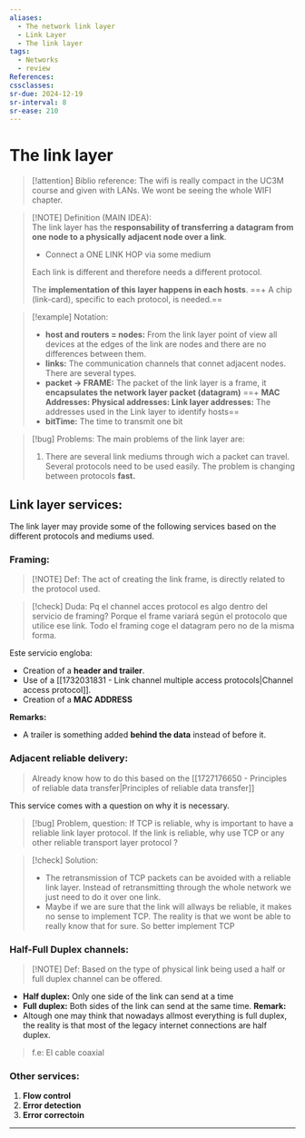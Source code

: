```yaml
---
aliases:
  - The network link layer
  - Link Layer
  - The link layer
tags:
  - Networks
  - review
References: 
cssclasses:
sr-due: 2024-12-19
sr-interval: 8
sr-ease: 210
---
```

# The link layer

> [!attention] Biblio reference: 
> The wifi is really compact in the UC3M course and given with LANs. We wont be seeing the whole WIFI chapter. 
> 

> [!NOTE] Definition (MAIN IDEA):  
> The link layer has the **responsability of transferring a datagram from one node to a physically adjacent node over a link**. 
> + Connect a ONE LINK HOP via some medium
>   
> Each link is different and therefore needs a different protocol. 
> 
> The **implementation of this layer happens in each hosts**. 
>==+ A chip (link-card), specific to each protocol, is needed.== 

> [!example] Notation: 
>+ **host and routers = nodes:** From the link layer point of view all devices at the edges of the link are nodes and there are no differences between them. 
>+ **links:** The communication channels that connet adjacent nodes. There are several types. 
>+ **packet → FRAME:** The packet of the link layer is a frame, it **encapsulates the network layer packet (datagram)**
>==+ **MAC Addresses: Physical addresses: Link layer addresses:** The addresses used in the Link layer to identify hosts== 
>+ **bitTime:** The time to transmit one bit

> [!bug] Problems: 
> The main problems of the link layer are: 
> 1. There are several link mediums through wich a packet can travel. Several protocols need to be used easily. The problem is changing between protocols **fast.**

## Link layer services: 
The link layer may provide some of the following services based on the different protocols and mediums used.
### Framing:

> [!NOTE] Def: 
>  The act of creating the link frame, is directly related to the protocol used.


> [!check] Duda: Pq el channel acces protocol es algo dentro del servicio de framing?
> Porque el frame variará según el protocolo que utilice ese link.  Todo el framing coge el datagram pero no de la misma forma. 


Este servicio engloba: 
+ Creation of a **header and trailer**.
+ Use of a [[1732031831 - Link channel multiple access protocols|Channel access protocol]]. 
+ Creation of a **MAC ADDRESS** 

 **Remarks:**
+ A trailer is something added **behind the data** instead of before it.
      
### Adjacent reliable delivery:

> Already know how to do this based on the [[1727176650 - Principles of reliable data transfer|Principles of reliable data transfer]]


This service comes with a question on why it is necessary.

> [!bug] Problem, question: 
> If TCP is reliable, why is important to have a reliable link layer protocol. 
> If the link is reliable, why use TCP or any other reliable transport layer protocol ?

> [!check] Solution:
> + The retransmission of TCP packets can be avoided with a reliable link layer. Instead of retransmitting through the whole network we just need to do it over one link. 
> + Maybe if we are sure that the link will allways be reliable, it makes no sense to implement TCP. The reality is that we wont be able to really know that for sure. So better implement TCP

### Half-Full Duplex channels:

> [!NOTE] Def: 
> Based on the type of physical link being used a half or full duplex channel can be offered. 
> 
+ **Half duplex:** Only one side of the link can send at a time
+ **Full duplex:** Both sides of the link can send at the same time. 
**Remark:**
+ Altough one may think that nowadays allmost everything is full duplex, the reality is that most of the legacy internet connections are half duplex. 
> f.e: El cable coaxial
### Other services:
1. **Flow control** 
2. **Error detection**
3. **Error correctoin**

***